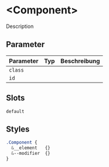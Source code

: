 # \<Component>

Description

## Parameter

| Parameter | Typ | Beschreibung |
| --------- | --- | ------------ |
| `class`   |     |              |
| `id`      |     |              |

## Slots

`default`

## Styles

```CSS
.Component {
  &__element   {}
  &--modifier  {}
}
```
